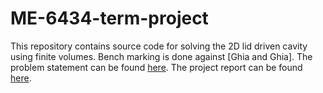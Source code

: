 # ME-6434-term-project
This repository contains source code for solving the 2D lid driven cavity using finite volumes. Bench marking is done against [Ghia and Ghia].
The problem statement can be found [here](https://drive.google.com/file/d/1p1MOrtizcacfrwZv4aZErF5kt-rc3rez/view?usp=sharing).
The project report can be found [here](https://drive.google.com/file/d/1paQSOWYlKwtj7klB6Zh9S5V92i7EuzK0/view?usp=sharing).
